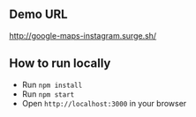 ## Demo URL

http://google-maps-instagram.surge.sh/

## How to run locally

* Run `npm install`
* Run `npm start`
* Open `http://localhost:3000` in your browser
